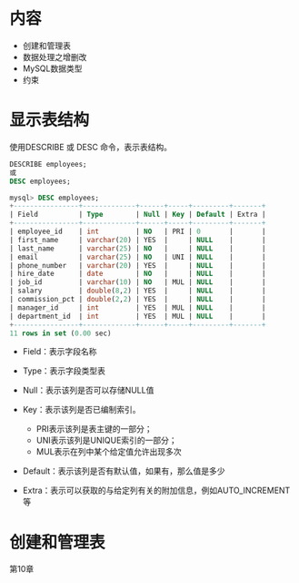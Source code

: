 # 内容

- 创建和管理表
- 数据处理之增删改
- MySQL数据类型
- 约束





# 显示表结构

使用DESCRIBE 或 DESC 命令，表示表结构。

```sql
DESCRIBE employees;
或
DESC employees;
```

```sql
mysql> DESC employees;
+----------------+-------------+------+-----+---------+-------+
| Field          | Type        | Null | Key | Default | Extra |
+----------------+-------------+------+-----+---------+-------+
| employee_id    | int         | NO   | PRI | 0       |       |
| first_name     | varchar(20) | YES  |     | NULL    |       |
| last_name      | varchar(25) | NO   |     | NULL    |       |
| email          | varchar(25) | NO   | UNI | NULL    |       |
| phone_number   | varchar(20) | YES  |     | NULL    |       |
| hire_date      | date        | NO   |     | NULL    |       |
| job_id         | varchar(10) | NO   | MUL | NULL    |       |
| salary         | double(8,2) | YES  |     | NULL    |       |
| commission_pct | double(2,2) | YES  |     | NULL    |       |
| manager_id     | int         | YES  | MUL | NULL    |       |
| department_id  | int         | YES  | MUL | NULL    |       |
+----------------+-------------+------+-----+---------+-------+
11 rows in set (0.00 sec)
```

- Field：表示字段名称
- Type：表示字段类型表  
-  Null：表示该列是否可以存储NULL值
- Key：表示该列是否已编制索引。
  - PRI表示该列是表主键的一部分；
  - UNI表示该列是UNIQUE索引的一部分；
  - MUL表示在列中某个给定值允许出现多次

- Default：表示该列是否有默认值，如果有，那么值是多少
- Extra：表示可以获取的与给定列有关的附加信息，例如AUTO_INCREMENT等



# 创建和管理表

第10章
